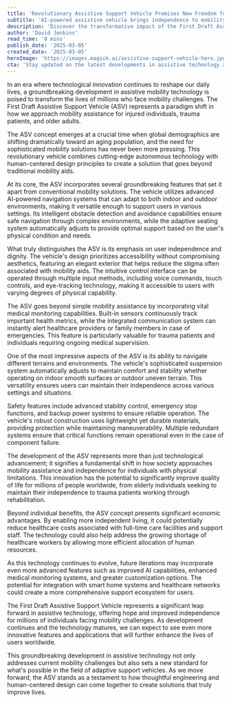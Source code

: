 ```yaml
---
title: 'Revolutionary Assistive Support Vehicle Promises New Freedom for Mobility-Challenged Individuals'
subtitle: 'AI-powered assistive vehicle brings independence to mobility-impaired users'
description: 'Discover the transformative impact of the First Draft Assistive Support Vehicle, combining AI-powered navigation, medical monitoring, and adaptive features for unprecedented independence.'
author: 'David Jenkins'
read_time: '8 mins'
publish_date: '2025-03-05'
created_date: '2025-03-05'
heroImage: 'https://images.magick.ai/assistive-support-vehicle-hero.jpg'
cta: 'Stay updated on the latest developments in assistive technology and mobility solutions by following us on LinkedIn. Join our growing community of healthcare innovators and technology enthusiasts shaping the future of independent living.'
---
```


In an era where technological innovation continues to reshape our daily lives, a groundbreaking development in assistive mobility technology is poised to transform the lives of millions who face mobility challenges. The First Draft Assistive Support Vehicle (ASV) represents a paradigm shift in how we approach mobility assistance for injured individuals, trauma patients, and older adults.

The ASV concept emerges at a crucial time when global demographics are shifting dramatically toward an aging population, and the need for sophisticated mobility solutions has never been more pressing. This revolutionary vehicle combines cutting-edge autonomous technology with human-centered design principles to create a solution that goes beyond traditional mobility aids.

At its core, the ASV incorporates several groundbreaking features that set it apart from conventional mobility solutions. The vehicle utilizes advanced AI-powered navigation systems that can adapt to both indoor and outdoor environments, making it versatile enough to support users in various settings. Its intelligent obstacle detection and avoidance capabilities ensure safe navigation through complex environments, while the adaptive seating system automatically adjusts to provide optimal support based on the user's physical condition and needs.

What truly distinguishes the ASV is its emphasis on user independence and dignity. The vehicle's design prioritizes accessibility without compromising aesthetics, featuring an elegant exterior that helps reduce the stigma often associated with mobility aids. The intuitive control interface can be operated through multiple input methods, including voice commands, touch controls, and eye-tracking technology, making it accessible to users with varying degrees of physical capability.

The ASV goes beyond simple mobility assistance by incorporating vital medical monitoring capabilities. Built-in sensors continuously track important health metrics, while the integrated communication system can instantly alert healthcare providers or family members in case of emergencies. This feature is particularly valuable for trauma patients and individuals requiring ongoing medical supervision.

One of the most impressive aspects of the ASV is its ability to navigate different terrains and environments. The vehicle's sophisticated suspension system automatically adjusts to maintain comfort and stability whether operating on indoor smooth surfaces or outdoor uneven terrain. This versatility ensures users can maintain their independence across various settings and situations.

Safety features include advanced stability control, emergency stop functions, and backup power systems to ensure reliable operation. The vehicle's robust construction uses lightweight yet durable materials, providing protection while maintaining maneuverability. Multiple redundant systems ensure that critical functions remain operational even in the case of component failure.

The development of the ASV represents more than just technological advancement; it signifies a fundamental shift in how society approaches mobility assistance and independence for individuals with physical limitations. This innovation has the potential to significantly improve quality of life for millions of people worldwide, from elderly individuals seeking to maintain their independence to trauma patients working through rehabilitation.

Beyond individual benefits, the ASV concept presents significant economic advantages. By enabling more independent living, it could potentially reduce healthcare costs associated with full-time care facilities and support staff. The technology could also help address the growing shortage of healthcare workers by allowing more efficient allocation of human resources.

As this technology continues to evolve, future iterations may incorporate even more advanced features such as improved AI capabilities, enhanced medical monitoring systems, and greater customization options. The potential for integration with smart home systems and healthcare networks could create a more comprehensive support ecosystem for users.

The First Draft Assistive Support Vehicle represents a significant leap forward in assistive technology, offering hope and improved independence for millions of individuals facing mobility challenges. As development continues and the technology matures, we can expect to see even more innovative features and applications that will further enhance the lives of users worldwide.

This groundbreaking development in assistive technology not only addresses current mobility challenges but also sets a new standard for what's possible in the field of adaptive support vehicles. As we move forward, the ASV stands as a testament to how thoughtful engineering and human-centered design can come together to create solutions that truly improve lives.